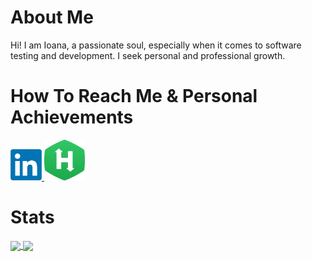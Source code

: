 # About Me

Hi! I am Ioana, a passionate soul, especially when it comes to software testing and development. I seek personal and professional growth.

# How To Reach Me & Personal Achievements

<a href = "https://www.linkedin.com/in/ioana-rosca/">
  <img src = "Logos/LinkedIn.png" width = "50px" height = "50px" />
</a>

<a href = "https://www.hackerrank.com/rosca_ioana11/">
  <img src = "Logos/HackerRank.png" width = "65px" height = "65px" />
</a>

# Stats

<a href = "https://github.com/roscaioana11?tab=repositories">
  <img src = "https://github-readme-stats.vercel.app/api?username=roscaioana11&count_private=true&show_icon=true&theme=algolia&include_all_commits=true" align = "center" />
</a>

<a href = "https://github.com/roscaioana11?tab=repositories">
  <img src = "https://github-readme-stats.vercel.app/api/top-langs?username=roscaioana11&langs_count=10&theme=dark$layout=compact&card_width=270" align = "center" />
</a>

<!--
**roscaioana11/roscaioana11** is a ✨ _special_ ✨ repository because its `README.md` (this file) appears on your GitHub profile.

Here are some ideas to get you started:

- 🔭 I’m currently working on ...
- 🌱 I’m currently learning ...
- 👯 I’m looking to collaborate on ...
- 🤔 I’m looking for help with ...
- 💬 Ask me about ...
- 📫 How to reach me: ...
- 😄 Pronouns: ...
- ⚡ Fun fact: ...
-->

